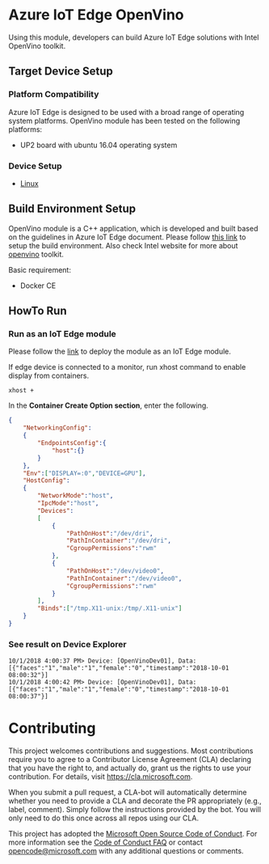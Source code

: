 # Azure IoT Edge OpenVino #
Using this module, developers can build Azure IoT Edge solutions with Intel OpenVino toolkit.

## Target Device Setup ##

### Platform Compatibility ###
Azure IoT Edge is designed to be used with a broad range of operating system platforms. OpenVino module has been tested on the following platforms:

- UP2 board with ubuntu 16.04 operating system

### Device Setup ###
- [Linux](https://docs.microsoft.com/en-us/azure/iot-edge/quickstart-linux)

## Build Environment Setup ##
OpenVino module is a C++ application, which is developed and built based on the guidelines in Azure IoT Edge document.
Please follow [this link](https://docs.microsoft.com/en-us/azure/iot-edge/tutorial-c-module) to setup the build environment.
Also check Intel website for more about [openvino](https://software.intel.com/en-us/openvino-toolkit) toolkit.

Basic requirement:
- Docker CE

## HowTo Run ##

### Run as an IoT Edge module ###
Please follow the [link](https://docs.microsoft.com/en-us/azure/iot-edge/tutorial-c-module) to deploy the module as an IoT Edge module.

If edge device is connected to a monitor, run xhost command to enable display from containers.
```shell
xhost +
```

In the **Container Create Option section**, enter the following.
```json
{
    "NetworkingConfig":
    {
        "EndpointsConfig":{
            "host":{}
        }
    },
    "Env":["DISPLAY=:0","DEVICE=GPU"],
    "HostConfig":
    {
        "NetworkMode":"host",
        "IpcMode":"host",
        "Devices":
        [
            {
                "PathOnHost":"/dev/dri",
                "PathInContainer":"/dev/dri",
                "CgroupPermissions":"rwm"
            },
            {
                "PathOnHost":"/dev/video0",
                "PathInContainer":"/dev/video0",
                "CgroupPermissions":"rwm"
            }
        ],
        "Binds":["/tmp.X11-unix:/tmp/.X11-unix"]
    }
}
```

### See result on Device Explorer ###

```log
10/1/2018 4:00:37 PM> Device: [OpenVinoDev01], Data:[{"faces":"1","male":"1","female":"0","timestamp":"2018-10-01 08:00:32"}]
10/1/2018 4:00:42 PM> Device: [OpenVinoDev01], Data:[{"faces":"1","male":"1","female":"0","timestamp":"2018-10-01 08:00:37"}]
```

# Contributing

This project welcomes contributions and suggestions.  Most contributions require you to agree to a
Contributor License Agreement (CLA) declaring that you have the right to, and actually do, grant us
the rights to use your contribution. For details, visit https://cla.microsoft.com.

When you submit a pull request, a CLA-bot will automatically determine whether you need to provide
a CLA and decorate the PR appropriately (e.g., label, comment). Simply follow the instructions
provided by the bot. You will only need to do this once across all repos using our CLA.

This project has adopted the [Microsoft Open Source Code of Conduct](https://opensource.microsoft.com/codeofconduct/).
For more information see the [Code of Conduct FAQ](https://opensource.microsoft.com/codeofconduct/faq/) or
contact [opencode@microsoft.com](mailto:opencode@microsoft.com) with any additional questions or comments.

